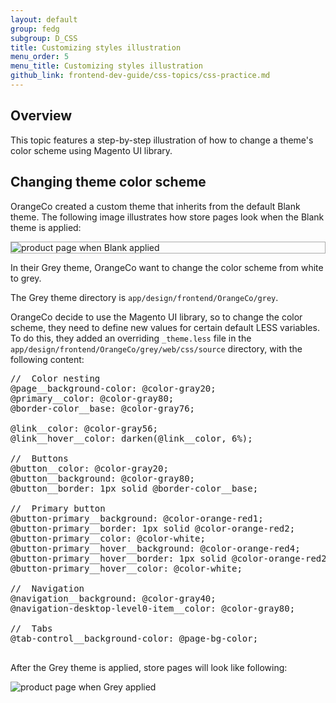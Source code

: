 ```yaml
---
layout: default
group: fedg
subgroup: D_CSS
title: Customizing styles illustration
menu_order: 5
menu_title: Customizing styles illustration
github_link: frontend-dev-guide/css-topics/css-practice.md
---
```


<h2 id ="practice_over">Overview</h2>

This topic features a step-by-step illustration of how to change a theme's color scheme using Magento UI library.

<h2>Changing theme color scheme</h2>

OrangeCo created a custom theme that inherits from the default Blank theme.
The following image illustrates how store pages look when the Blank theme is applied:

<div style="border: 1px solid #ABABAB">
<img src="{{ site.baseurl }}common/images/practice_blank.png" alt="product page when Blank applied">
</div>


In their Grey theme, OrangeCo want to change the color scheme from white to grey.

The Grey theme directory is <code>app/design/frontend/OrangeCo/grey</code>.

OrangeCo decide to use the Magento UI library, so to change the color scheme, they need to define new values for certain default LESS variables.
To do this, they added an overriding <code>_theme.less</code> file in the <code>app/design/frontend/OrangeCo/grey/web/css/source</code> directory, with the following content:
<pre>
//  Color nesting
@page__background-color: @color-gray20;
@primary__color: @color-gray80;
@border-color__base: @color-gray76;

@link__color: @color-gray56;
@link__hover__color: darken(@link__color, 6%);

//  Buttons
@button__color: @color-gray20;
@button__background: @color-gray80;
@button__border: 1px solid @border-color__base;

//  Primary button
@button-primary__background: @color-orange-red1;
@button-primary__border: 1px solid @color-orange-red2;
@button-primary__color: @color-white;
@button-primary__hover__background: @color-orange-red4;
@button-primary__hover__border: 1px solid @color-orange-red2;
@button-primary__hover__color: @color-white;

//  Navigation
@navigation__background: @color-gray40;
@navigation-desktop-level0-item__color: @color-gray80;

//  Tabs
@tab-control__background-color: @page-bg-color;

</pre>

After the Grey theme is applied, store pages will look like following:

<img src="{{ site.baseurl }}common/images/css_practice.png" alt="product page when Grey applied">
